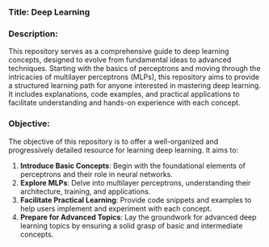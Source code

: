 ### Title: **Deep Learning**

### Description:
This repository serves as a comprehensive guide to deep learning concepts, designed to evolve from fundamental ideas to advanced techniques. Starting with the basics of perceptrons and moving through the intricacies of multilayer perceptrons (MLPs), this repository aims to provide a structured learning path for anyone interested in mastering deep learning. It includes explanations, code examples, and practical applications to facilitate understanding and hands-on experience with each concept.

### Objective:
The objective of this repository is to offer a well-organized and progressively detailed resource for learning deep learning. It aims to:
1. **Introduce Basic Concepts**: Begin with the foundational elements of perceptrons and their role in neural networks.
2. **Explore MLPs**: Delve into multilayer perceptrons, understanding their architecture, training, and applications.
3. **Facilitate Practical Learning**: Provide code snippets and examples to help users implement and experiment with each concept.
4. **Prepare for Advanced Topics**: Lay the groundwork for advanced deep learning topics by ensuring a solid grasp of basic and intermediate concepts.
